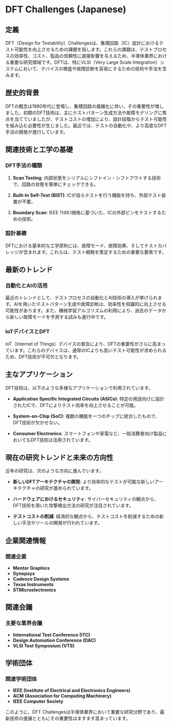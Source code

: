 # DFT Challenges (Japanese)

## 定義

DFT（Design for Testability）Challengesは、集積回路（IC）設計におけるテスト可能性を向上させるための課題を指します。これらの課題は、テストプロセスの効率性、コスト、製品の信頼性に直接影響を与えるため、半導体業界における重要な研究領域です。DFTは、特にVLSI（Very Large Scale Integration）システムにおいて、デバイスの検査や故障診断を容易にするための技術や手法を含みます。

## 歴史的背景

DFTの概念は1980年代に登場し、集積回路の複雑化に伴い、その重要性が増しました。初期のDFT技術は、主にテストパターン生成方法や故障モデリングに焦点を当てていましたが、テストコストの増加により、設計段階からテスト可能性を組み込む必要性が生じました。最近では、テストの自動化や、より高度なDFT手法の開発が進行しています。

## 関連技術と工学の基礎

### DFT手法の種類

1. **Scan Testing**: 内部状態をシリアルにシフトイン・シフトアウトする技術で、回路の状態を簡単にチェックできる。
  
2. **Built-In Self-Test (BIST)**: ICが自らテストを行う機能を持ち、外部テスト装置が不要。

3. **Boundary Scan**: IEEE 1149.1規格に基づいた、ICの外部ピンをテストするための技術。

### 設計基礎

DFTにおける基本的な工学原則には、故障モード、故障効果、そしてテストカバレッジが含まれます。これらは、テスト戦略を策定するための重要な要素です。

## 最新のトレンド

### 自動化とAIの活用

最近のトレンドとして、テストプロセスの自動化とAI技術の導入が挙げられます。AIを用いたテストパターン生成や故障診断は、効率性を飛躍的に向上させる可能性があります。また、機械学習アルゴリズムの利用により、過去のデータから新しい故障モードを予測する試みも進行中です。

### IoTデバイスとDFT

IoT（Internet of Things）デバイスの普及により、DFTの重要性がさらに高まっています。これらのデバイスは、通常のICよりも高いテスト可能性が求められるため、DFT技術が不可欠となります。

## 主なアプリケーション

DFT技術は、以下のような多様なアプリケーションで利用されています。

- **Application Specific Integrated Circuits (ASICs)**: 特定の用途向けに設計されたICで、DFTによりテスト効率を向上させることが可能。
  
- **System-on-Chip (SoC)**: 複数の機能を一つのチップに統合したもので、DFT技術が欠かせない。

- **Consumer Electronics**: スマートフォンや家電など、一般消費者向け製品においてもDFT技術は活用されています。

## 現在の研究トレンドと未来の方向性

近年の研究は、次のような方向に進んでいます。

- **新しいDFTアーキテクチャの開発**: より効率的なテストが可能な新しいアーキテクチャの研究が進められています。
  
- **ハードウェアにおけるセキュリティ**: サイバーセキュリティの観点から、DFT技術を用いた攻撃検出方法の研究が注目されています。

- **テストコストの削減**: 経済的な観点から、テストコストを削減するための新しい手法やツールの開発が行われています。

## 企業関連情報

### 関連企業

- **Mentor Graphics**
- **Synopsys**
- **Cadence Design Systems**
- **Texas Instruments**
- **STMicroelectronics**

## 関連会議

### 主要な業界会議

- **International Test Conference (ITC)**
- **Design Automation Conference (DAC)**
- **VLSI Test Symposium (VTS)**

## 学術団体

### 関連学術団体

- **IEEE (Institute of Electrical and Electronics Engineers)**
- **ACM (Association for Computing Machinery)**
- **IEEE Computer Society**

このように、DFT Challengesは半導体業界において重要な研究分野であり、最新技術の進展とともにその重要性はますます高まっています。